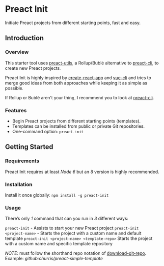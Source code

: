 # Preact Init
Initiate Preact projects from different starting points, fast and easy.

## Introduction
### Overview
This starter tool uses [preact-utils](https://github.com/churris/preact-utils), a Rollup/Bublé alternative to [preact-cli](https://github.com/developit/preact-cli), to create new Preact projects.

Preact Init is highly inspired by [create-react-app](https://github.com/facebookincubator/create-react-app) and [vue-cli](https://github.com/vuejs/vue-cli) and tries to merge good ideas from both approaches while keeping it as simple as possible.

If Rollup or Bublé aren't your thing, I recommend you to look at [preact-cli](https://github.com/developit/preact-cli).

### Features
* Begin Preact projects from different starting points (templates).
* Templates can be installed from public or private Git repositories.
* One-command option: `preact-init`

## Getting Started
### Requirements
Preact Init requires at least *Node 6* but an 8 version is highly recommended.

### Installation
Install it once globally:
`npm install -g preact-init`

### Usage
There’s only *1* command that can you run in *3* different ways:

`preact-init` - Assists to start your new Preact project
`preact-init <project-name>` - Starts the project with a custom name and default template
`preact-init <project-name> <template-repo>` Starts the project with a custom name and specific template repository

*NOTE*: <template-repo> must follow the shorthand repo notation of [download-git-repo](https://github.com/flipxfx/download-git-repo). Example: _github:churris/preact-simple-template_